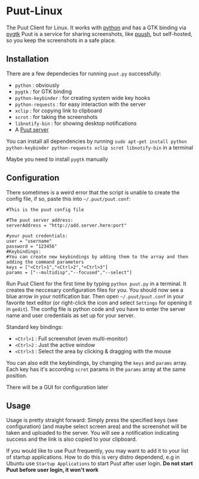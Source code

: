 Puut-Linux
==========

The Puut Client for Linux. It works with [python](http://www.python.org/) and has a GTK binding via [pygtk](http://www.pygtk.org/)
Puut is a service for sharing screenshots, like [puush](http://puush.me), but self-hosted, so you keep the screenshots in a safe place.

Installation
------------

There are a few dependecies for running `puut.py` successfully:

* `python` : obviously
* `pygtk` : for GTK binding
* `python-keybinder` : for creating system wide key hooks
* `python-requests` : for easy interaction with the server
* `xclip` : for copying link to clipboard
* `scrot` : for taking the screenshots
* `libnotify-bin` : for showing desktop notifications
* A [Puut server](https://github.com/Puut/Puut-Server)

You can install all dependencies by running
`sudo apt-get install python python-keybinder python-requests xclip scrot libnotify-bin`
in a terminal

Maybe you need to install `pygtk` manually

Configuration
-------------

There sometimes is a weird error that the script is unable to create the config file, if so, paste this into `~/.puut/puut.conf`:

	
	#This is the puut config file

	#The puut server address:
	serverAddress = "http://add.server.here:port"

	#your puut credentials:
	user = "username"
	password = "123456"
	#Keybindings:
	#You can create new keybindings by adding them to the array and then adding the command parameters
	keys = ["<Ctrl>1","<Ctrl>2","<Ctrl>3"]
	params = ["--multidisp","--focused","--select"]

Run Puut Client for the first time by typing `python puut.py` in a terminal. It creates the neccesary configuration files for you. You should now see a blue arrow in your notification bar. Then open `~/.puut/puut.conf` in your favorite text editor (or right-click the icon and select `Settings` for opening it in `gedit`). The config file is python code and you have to enter the server name and user credentials as set up for your server.

Standard key bindings:
* `<Ctrl>1` : Full screenshot (even multi-monitor)
* `<Ctrl>2` : Just the active window
* `<Ctrl>3` : Select the area by clicking & dragging with the mouse


You can also edit the keybindings, by changing the `keys` and `params` array.
Each key has it's according `scrot` params in the `params` array at the same position.

There will be a GUI for configuration later

Usage
-----

Usage is pretty straight forward: Simply press the specified keys (see configuration) (and maybe select screen area) and the screenshot will be taken and uploaded to the server. You will see a notification indicating success and the link is also copied to your clipboard.

If you would like to use Puut frequently, you may want to add it to your list of startup applications. How to do this is very distro dependend, e.g in Ubuntu use `Startup Applications` to start Puut after user login. **Do not start Puut before user login, it won't work**


